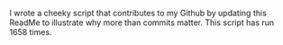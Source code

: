 I wrote a cheeky script that contributes to my Github by updating this ReadMe to illustrate why more than commits matter. This script has run 1658 times.